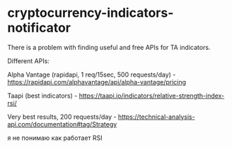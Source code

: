 # cryptocurrency-indicators-notificator
There is a problem with finding useful and free APIs for TA indicators.

Different APIs:

Alpha Vantage (rapidapi, 1 req/15sec, 500 requests/day) - https://rapidapi.com/alphavantage/api/alpha-vantage/pricing

Taapi (best indicators) - https://taapi.io/indicators/relative-strength-index-rsi/

Very best results, 200 requests/day - https://technical-analysis-api.com/documentation#tag/Strategy

я не понимаю как работает RSI

